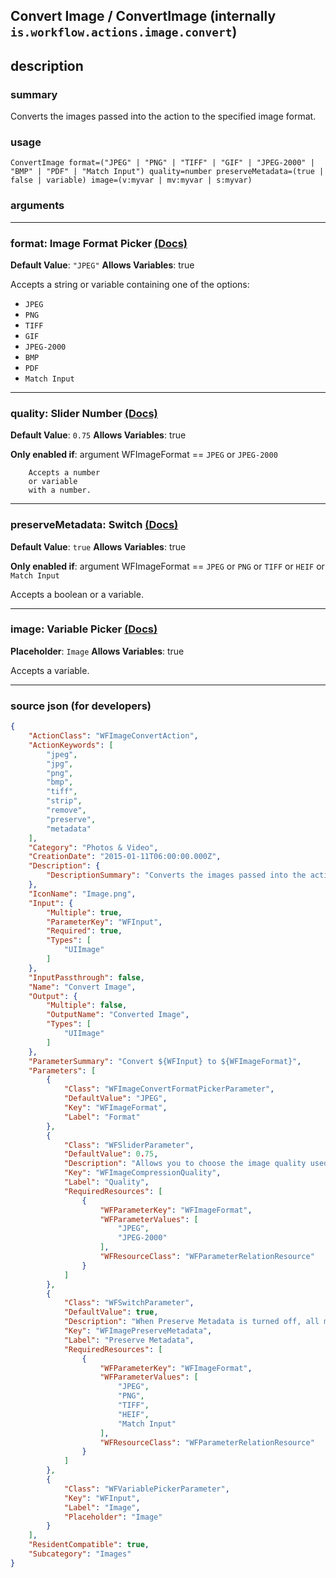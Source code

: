 
## Convert Image / ConvertImage (internally `is.workflow.actions.image.convert`)


## description

### summary

Converts the images passed into the action to the specified image format.


### usage
```
ConvertImage format=("JPEG" | "PNG" | "TIFF" | "GIF" | "JPEG-2000" | "BMP" | "PDF" | "Match Input") quality=number preserveMetadata=(true | false | variable) image=(v:myvar | mv:myvar | s:myvar)
```

### arguments

---

### format: Image Format Picker [(Docs)](https://pfgithub.github.io/shortcutslang/gettingstarted#enum-select-field)
**Default Value**: `"JPEG"`
**Allows Variables**: true



Accepts a string 
or variable
containing one of the options:

- `JPEG`
- `PNG`
- `TIFF`
- `GIF`
- `JPEG-2000`
- `BMP`
- `PDF`
- `Match Input`

---

### quality: Slider Number [(Docs)](https://pfgithub.github.io/shortcutslang/gettingstarted#slider-number-fields)
**Default Value**: `0.75`
**Allows Variables**: true

**Only enabled if**: argument WFImageFormat == `JPEG` or `JPEG-2000`

		Accepts a number 
		or variable
		with a number.

---

### preserveMetadata: Switch [(Docs)](https://pfgithub.github.io/shortcutslang/gettingstarted#switch-or-expanding-or-boolean-fields)
**Default Value**: ```
		true
		```
**Allows Variables**: true

**Only enabled if**: argument WFImageFormat == `JPEG` or `PNG` or `TIFF` or `HEIF` or `Match Input`

Accepts a boolean
or a variable.

---

### image: Variable Picker [(Docs)](https://pfgithub.github.io/shortcutslang/gettingstarted#variable-picker-fields)
**Placeholder**: ```
		Image
		```
**Allows Variables**: true



Accepts a variable.

---

### source json (for developers)

```json
{
	"ActionClass": "WFImageConvertAction",
	"ActionKeywords": [
		"jpeg",
		"jpg",
		"png",
		"bmp",
		"tiff",
		"strip",
		"remove",
		"preserve",
		"metadata"
	],
	"Category": "Photos & Video",
	"CreationDate": "2015-01-11T06:00:00.000Z",
	"Description": {
		"DescriptionSummary": "Converts the images passed into the action to the specified image format."
	},
	"IconName": "Image.png",
	"Input": {
		"Multiple": true,
		"ParameterKey": "WFInput",
		"Required": true,
		"Types": [
			"UIImage"
		]
	},
	"InputPassthrough": false,
	"Name": "Convert Image",
	"Output": {
		"Multiple": false,
		"OutputName": "Converted Image",
		"Types": [
			"UIImage"
		]
	},
	"ParameterSummary": "Convert ${WFInput} to ${WFImageFormat}",
	"Parameters": [
		{
			"Class": "WFImageConvertFormatPickerParameter",
			"DefaultValue": "JPEG",
			"Key": "WFImageFormat",
			"Label": "Format"
		},
		{
			"Class": "WFSliderParameter",
			"DefaultValue": 0.75,
			"Description": "Allows you to choose the image quality used when compressing the image file. Higher quality images will look better, but result in larger files.",
			"Key": "WFImageCompressionQuality",
			"Label": "Quality",
			"RequiredResources": [
				{
					"WFParameterKey": "WFImageFormat",
					"WFParameterValues": [
						"JPEG",
						"JPEG-2000"
					],
					"WFResourceClass": "WFParameterRelationResource"
				}
			]
		},
		{
			"Class": "WFSwitchParameter",
			"DefaultValue": true,
			"Description": "When Preserve Metadata is turned off, all metadata, such as the GPS coordinates where the photo was taken, will be stripped from the image file.",
			"Key": "WFImagePreserveMetadata",
			"Label": "Preserve Metadata",
			"RequiredResources": [
				{
					"WFParameterKey": "WFImageFormat",
					"WFParameterValues": [
						"JPEG",
						"PNG",
						"TIFF",
						"HEIF",
						"Match Input"
					],
					"WFResourceClass": "WFParameterRelationResource"
				}
			]
		},
		{
			"Class": "WFVariablePickerParameter",
			"Key": "WFInput",
			"Label": "Image",
			"Placeholder": "Image"
		}
	],
	"ResidentCompatible": true,
	"Subcategory": "Images"
}
```
